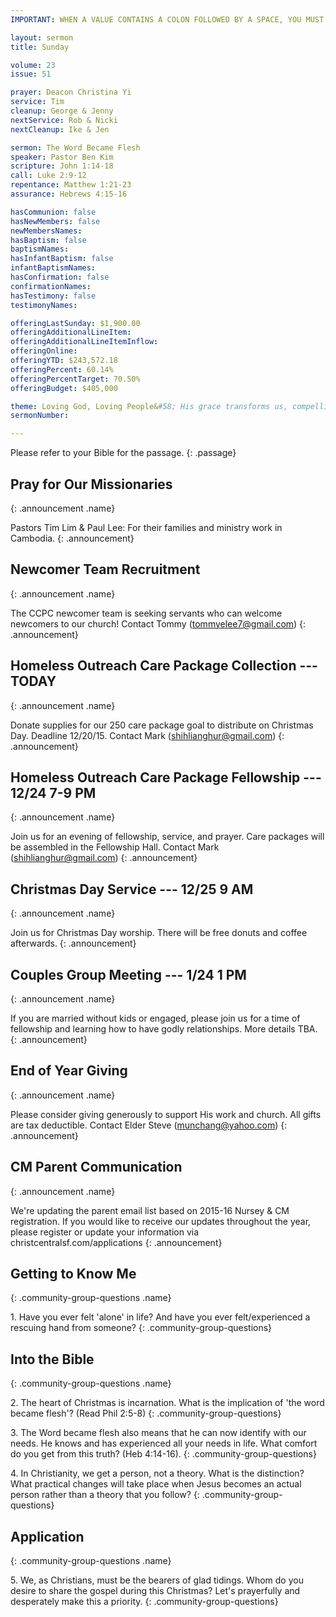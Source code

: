 ```yaml
---
IMPORTANT: WHEN A VALUE CONTAINS A COLON FOLLOWED BY A SPACE, YOU MUST USE &#58;

layout: sermon
title: Sunday

volume: 23
issue: 51

prayer: Deacon Christina Yi
service: Tim
cleanup: George & Jenny
nextService: Rob & Nicki
nextCleanup: Ike & Jen

sermon: The Word Became Flesh
speaker: Pastor Ben Kim
scripture: John 1:14-18
call: Luke 2:9-12
repentance: Matthew 1:21-23
assurance: Hebrews 4:15-16

hasCommunion: false
hasNewMembers: false
newMembersNames:
hasBaptism: false
baptismNames: 
hasInfantBaptism: false
infantBaptismNames: 
hasConfirmation: false
confirmationNames: 
hasTestimony: false
testimonyNames:

offeringLastSunday: $1,900.00
offeringAdditionalLineItem: 
offeringAdditionalLineItemInflow: 
offeringOnline: 
offeringYTD: $243,572.18
offeringPercent: 60.14%
offeringPercentTarget: 70.50%
offeringBudget: $405,000

theme: Loving God, Loving People&#58; His grace transforms us, compelling us to love others.
sermonNumber: 

---
```


Please refer to your Bible for the passage.
{: .passage}


## Pray for Our Missionaries
{: .announcement .name}

Pastors Tim Lim &amp; Paul Lee: For their families and ministry work in Cambodia.
{: .announcement} 

## Newcomer Team Recruitment
{: .announcement .name}

The CCPC newcomer team is seeking servants who can welcome newcomers to our church! Contact Tommy (tommyelee7@gmail.com)
{: .announcement} 

## Homeless Outreach Care Package Collection --- TODAY
{: .announcement .name}

Donate supplies for our 250 care package goal to distribute on Christmas Day. Deadline 12/20/15. Contact Mark (shihlianghur@gmail.com)
{: .announcement}

## Homeless Outreach Care Package Fellowship --- 12/24 7-9 PM
{: .announcement .name}

Join us for an evening of fellowship, service, and prayer. Care packages will be assembled in the Fellowship Hall. Contact Mark (shihlianghur@gmail.com)
{: .announcement}

## Christmas Day Service --- 12/25 9 AM
{: .announcement .name}

Join us for Christmas Day worship. There will be free donuts and coffee afterwards.
{: .announcement} 

## Couples Group Meeting --- 1/24 1 PM
{: .announcement .name}

If you are married without kids or engaged, please join us for a time of fellowship and learning how to have godly relationships. More details TBA.
{: .announcement} 

## End of Year Giving
{: .announcement .name}

Please consider giving generously to support His work and church. All gifts are tax deductible. Contact Elder Steve (munchang@yahoo.com)
{: .announcement}

## CM Parent Communication
{: .announcement .name}

We're updating the parent email list based on 2015-16 Nursey &amp; CM registration. If you would like to receive our updates throughout the year, please register or update your information via christcentralsf.com/applications
{: .announcement}


## Getting to Know Me
{: .community-group-questions .name}

1\. Have you ever felt 'alone' in life? And have you ever felt/experienced a rescuing hand from someone? 
{: .community-group-questions}

## Into the Bible
{: .community-group-questions .name}

2\. The heart of Christmas is incarnation. What is the implication of 'the word became flesh'? (Read Phil 2:5-8)
{: .community-group-questions}

3\. The Word became flesh also means that he can now identify with our needs. He knows and has experienced all your needs in life. What comfort do you get from this truth? (Heb 4:14-16).
{: .community-group-questions}

4\. In Christianity, we get a person, not a theory. What is the distinction? What practical changes will take place when Jesus becomes an actual person rather than a theory that you follow?
{: .community-group-questions}

## Application
{: .community-group-questions .name}

5\. We, as Christians, must be the bearers of glad tidings. Whom do you desire to share the gospel during this Christmas? Let's prayerfully and desperately make this a priority. 
{: .community-group-questions}